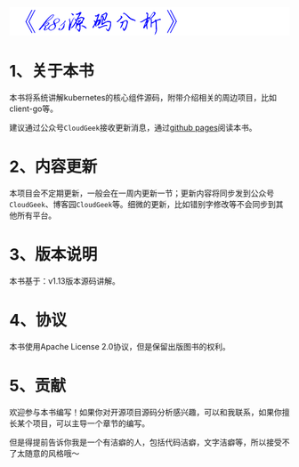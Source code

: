 ![kubernetes](./image/k8s-source-code.png)

# 1、关于本书

本书将系统讲解kubernetes的核心组件源码，附带介绍相关的周边项目，比如client-go等。

建议通过公众号`CloudGeek`接收更新消息，通过[github pages](https://farmer-hutao.github.io/k8s-source-code-analysis/)阅读本书。

# 2、内容更新

本项目会不定期更新，一般会在一周内更新一节；更新内容将同步发到公众号`CloudGeek`、博客园`CloudGeek`等。细微的更新，比如错别字修改等不会同步到其他所有平台。

# 3、版本说明

本书基于：v1.13版本源码讲解。

# 4、协议

本书使用Apache License 2.0协议，但是保留出版图书的权利。

# 5、贡献

欢迎参与本书编写！如果你对开源项目源码分析感兴趣，可以和我联系，如果你擅长某个项目，可以主导一个章节的编写。

但是得提前告诉你我是一个有洁癖的人，包括代码洁癖，文字洁癖等，所以接受不了太随意的风格哦～
